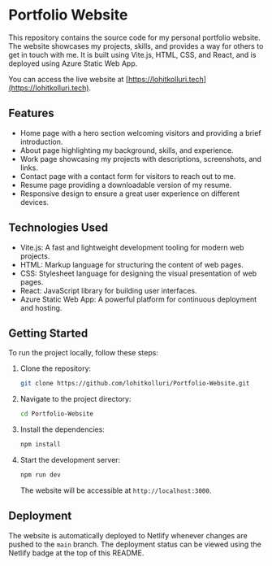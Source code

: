 # Portfolio Website

This repository contains the source code for my personal portfolio website. The website showcases my projects, skills, and provides a way for others to get in touch with me. It is built using Vite.js, HTML, CSS, and React, and is deployed using Azure Static Web App.

You can access the live website at [https://lohitkolluri.tech](https://lohitkolluri.tech).

## Features

- Home page with a hero section welcoming visitors and providing a brief introduction.
- About page highlighting my background, skills, and experience.
- Work page showcasing my projects with descriptions, screenshots, and links.
- Contact page with a contact form for visitors to reach out to me.
- Resume page providing a downloadable version of my resume.
- Responsive design to ensure a great user experience on different devices.

## Technologies Used

- Vite.js: A fast and lightweight development tooling for modern web projects.
- HTML: Markup language for structuring the content of web pages.
- CSS: Stylesheet language for designing the visual presentation of web pages.
- React: JavaScript library for building user interfaces.
- Azure Static Web App: A powerful platform for continuous deployment and hosting.

## Getting Started

To run the project locally, follow these steps:

1. Clone the repository:

   ```bash
   git clone https://github.com/lohitkolluri/Portfolio-Website.git
   ```

2. Navigate to the project directory:

   ```bash
   cd Portfolio-Website
   ```

3. Install the dependencies:

   ```bash
   npm install
   ```

4. Start the development server:

   ```bash
   npm run dev
   ```

   The website will be accessible at `http://localhost:3000`.

## Deployment

The website is automatically deployed to Netlify whenever changes are pushed to the `main` branch. The deployment status can be viewed using the Netlify badge at the top of this README.

